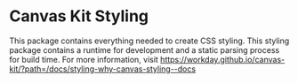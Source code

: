 # Canvas Kit Styling

This package contains everything needed to create CSS styling. This styling package contains a
runtime for development and a static parsing process for build time. For more information, visit
https://workday.github.io/canvas-kit/?path=/docs/styling-why-canvas-styling--docs
